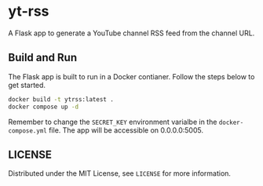 # yt-rss

A Flask app to generate a YouTube channel RSS feed from the channel URL.

## Build and Run

The Flask app is built to run in a Docker contianer. Follow the steps below to get started.

```bash
docker build -t ytrss:latest .
docker compose up -d
```

Remember to change the `SECRET_KEY` environment varialbe in the `docker-compose.yml` file. The app will be accessible on 0.0.0.0:5005.

## LICENSE

Distributed under the MIT License, see `LICENSE` for more information.
